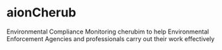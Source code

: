 aionCherub
==========

Environmental Compliance Monitoring cherubim to help Environmental Enforcement Agencies and professionals carry out their work effectively 
